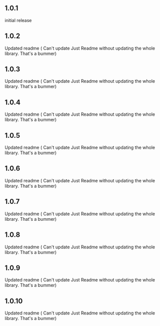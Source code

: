 ## 1.0.1
initial release

## 1.0.2
Updated readme ( Can't update Just Readme without updating the whole library. That's a bummer)

## 1.0.3
Updated readme ( Can't update Just Readme without updating the whole library. That's a bummer)

## 1.0.4
Updated readme ( Can't update Just Readme without updating the whole library. That's a bummer)

## 1.0.5
Updated readme ( Can't update Just Readme without updating the whole library. That's a bummer)

## 1.0.6
Updated readme ( Can't update Just Readme without updating the whole library. That's a bummer)

## 1.0.7
Updated readme ( Can't update Just Readme without updating the whole library. That's a bummer)

## 1.0.8
Updated readme ( Can't update Just Readme without updating the whole library. That's a bummer)

## 1.0.9
Updated readme ( Can't update Just Readme without updating the whole library. That's a bummer)

## 1.0.10
Updated readme ( Can't update Just Readme without updating the whole library. That's a bummer)

